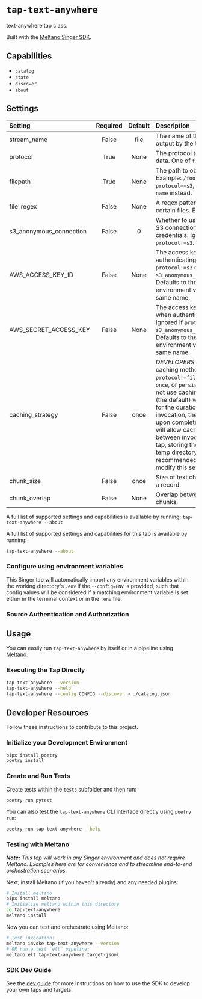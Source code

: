 # `tap-text-anywhere`

text-anywhere tap class.

Built with the [Meltano Singer SDK](https://sdk.meltano.com).

## Capabilities

* `catalog`
* `state`
* `discover`
* `about`

## Settings

| Setting                | Required | Default | Description |
|:-----------------------|:--------:|:-------:|:------------|
| stream_name            | False    | file    | The name of the stream that is output by the tap. |
| protocol               | True     | None    | The protocol to use to retrieve data. One of `file` or `s3`. |
| filepath               | True     | None    | The path to obtain files from. Example: `/foo/bar`. Or, for `protocol==s3`, use `s3-bucket-name` instead. |
| file_regex             | False    | None    | A regex pattern to only include certain files. Example: `.*\.csv`. |
| s3_anonymous_connection| False    |       0 | Whether to use an anonymous S3 connection, without any credentials. Ignored if `protocol!=s3`. |
| AWS_ACCESS_KEY_ID      | False    | None    | The access key to use when authenticating to S3. Ignored if `protocol!=s3` or `s3_anonymous_connection=True`. Defaults to the value of the environment variable of the same name. |
| AWS_SECRET_ACCESS_KEY  | False    | None    | The access key secret to use when authenticating to S3. Ignored if `protocol!=s3` or `s3_anonymous_connection=True`. Defaults to the value of the environment variable of the same name. |
| caching_strategy       | False    | once    | *DEVELOPERS ONLY* The caching method to use when `protocol!=file`. One of `none`, `once`, or `persistent`. `none` does not use caching at all. `once` (the default) will cache all files for the duration of the tap's invocation, then discard them upon completion. `peristent` will allow caches to persist between invocations of the tap, storing them in your OS's temp directory. It is recommended that you do not modify this setting. |
| chunk_size             | False    | once    | Size of text chunks to make up a record. |
| chunk_overlap          | False    | None    | Overlap between the text chunks. |


A full list of supported settings and capabilities is available by running: `tap-text-anywhere --about`

A full list of supported settings and capabilities for this
tap is available by running:

```bash
tap-text-anywhere --about
```

### Configure using environment variables

This Singer tap will automatically import any environment variables within the working directory's
`.env` if the `--config=ENV` is provided, such that config values will be considered if a matching
environment variable is set either in the terminal context or in the `.env` file.

### Source Authentication and Authorization

<!--
Developer TODO: If your tap requires special access on the source system, or any special authentication requirements, provide those here.
-->

## Usage

You can easily run `tap-text-anywhere` by itself or in a pipeline using [Meltano](https://meltano.com/).

### Executing the Tap Directly

```bash
tap-text-anywhere --version
tap-text-anywhere --help
tap-text-anywhere --config CONFIG --discover > ./catalog.json
```

## Developer Resources

Follow these instructions to contribute to this project.

### Initialize your Development Environment

```bash
pipx install poetry
poetry install
```

### Create and Run Tests

Create tests within the `tests` subfolder and
  then run:

```bash
poetry run pytest
```

You can also test the `tap-text-anywhere` CLI interface directly using `poetry run`:

```bash
poetry run tap-text-anywhere --help
```

### Testing with [Meltano](https://www.meltano.com)

_**Note:** This tap will work in any Singer environment and does not require Meltano.
Examples here are for convenience and to streamline end-to-end orchestration scenarios._

<!--
Developer TODO:
Your project comes with a custom `meltano.yml` project file already created. Open the `meltano.yml` and follow any "TODO" items listed in
the file.
-->

Next, install Meltano (if you haven't already) and any needed plugins:

```bash
# Install meltano
pipx install meltano
# Initialize meltano within this directory
cd tap-text-anywhere
meltano install
```

Now you can test and orchestrate using Meltano:

```bash
# Test invocation:
meltano invoke tap-text-anywhere --version
# OR run a test `elt` pipeline:
meltano elt tap-text-anywhere target-jsonl
```

### SDK Dev Guide

See the [dev guide](https://sdk.meltano.com/en/latest/dev_guide.html) for more instructions on how to use the SDK to
develop your own taps and targets.
